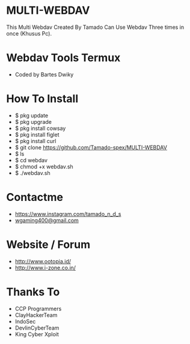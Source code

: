 # MULTI-WEBDAV
This Multi Webdav Created By Tamado Can Use Webdav Three times in once (Khusus Pc).
# Webdav Tools Termux
- Coded by Bartes Dwiky

# How To Install
- $  pkg update
- $  pkg upgrade
- $  pkg install cowsay
- $  pkg install figlet
- $  pkg install curl
- $  git clone https://github.com/Tamado-spex/MULTI-WEBDAV
- $  ls
- $  cd webdav
- $  chmod +x webdav.sh
- $ ./webdav.sh
 
 # Contactme
 - https://www.instagram.com/tamado_n_d_s
 - wgaming400@gmail.com
 
 # Website / Forum
 - http://www.ootopia.id/
 - http://www.i-zone.co.in/
 
 # Thanks To
 - CCP Programmers
 - ClayHackerTeam
 - IndoSec
 - DevlinCyberTeam
 - King Cyber Xploit
